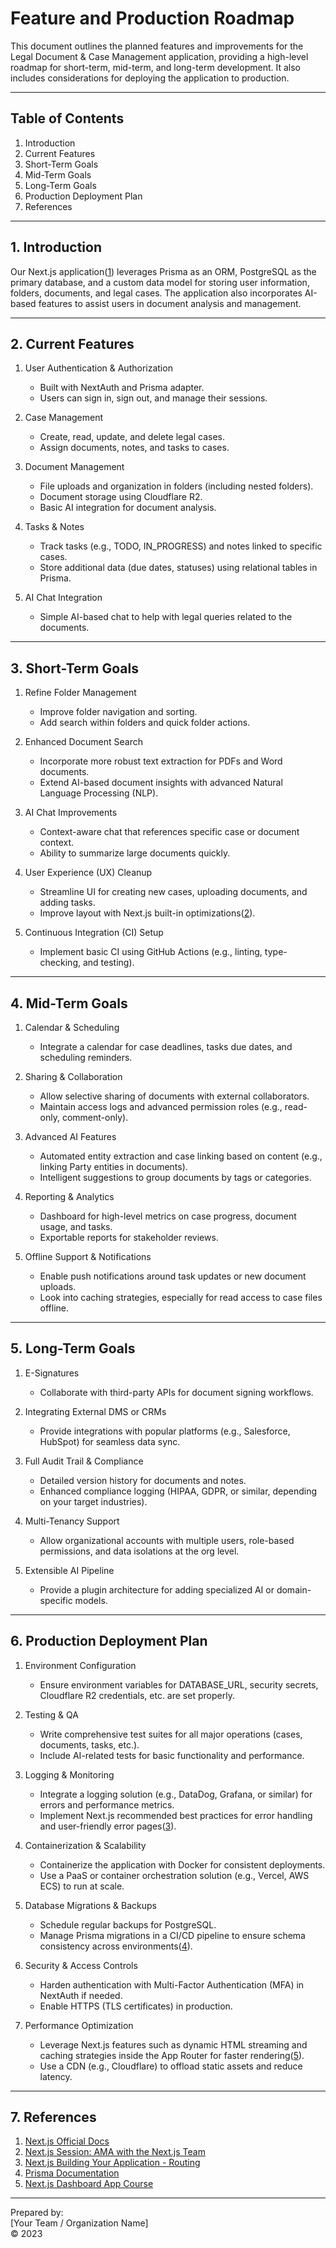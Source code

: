 # Feature and Production Roadmap

This document outlines the planned features and improvements for the Legal Document & Case Management application, providing a high-level roadmap for short-term, mid-term, and long-term development. It also includes considerations for deploying the application to production.

---

## Table of Contents

1. Introduction  
2. Current Features  
3. Short-Term Goals  
4. Mid-Term Goals  
5. Long-Term Goals  
6. Production Deployment Plan  
7. References

---

## 1. Introduction

Our Next.js application([1](https://nextjs.org/docs)) leverages Prisma as an ORM, PostgreSQL as the primary database, and a custom data model for storing user information, folders, documents, and legal cases. The application also incorporates AI-based features to assist users in document analysis and management.

---

## 2. Current Features

1. User Authentication & Authorization  
   - Built with NextAuth and Prisma adapter.  
   - Users can sign in, sign out, and manage their sessions.

2. Case Management  
   - Create, read, update, and delete legal cases.  
   - Assign documents, notes, and tasks to cases.

3. Document Management  
   - File uploads and organization in folders (including nested folders).  
   - Document storage using Cloudflare R2.
   - Basic AI integration for document analysis.

4. Tasks & Notes  
   - Track tasks (e.g., TODO, IN_PROGRESS) and notes linked to specific cases.  
   - Store additional data (due dates, statuses) using relational tables in Prisma.

5. AI Chat Integration  
   - Simple AI-based chat to help with legal queries related to the documents.

---

## 3. Short-Term Goals

1. Refine Folder Management  
   - Improve folder navigation and sorting.  
   - Add search within folders and quick folder actions.

2. Enhanced Document Search  
   - Incorporate more robust text extraction for PDFs and Word documents.  
   - Extend AI-based document insights with advanced Natural Language Processing (NLP).

3. AI Chat Improvements  
   - Context-aware chat that references specific case or document context.  
   - Ability to summarize large documents quickly.

4. User Experience (UX) Cleanup  
   - Streamline UI for creating new cases, uploading documents, and adding tasks.  
   - Improve layout with Next.js built-in optimizations([2](https://nextjs.org/conf/session/ama-nextjs-team)).

5. Continuous Integration (CI) Setup  
   - Implement basic CI using GitHub Actions (e.g., linting, type-checking, and testing).

---

## 4. Mid-Term Goals

1. Calendar & Scheduling  
   - Integrate a calendar for case deadlines, tasks due dates, and scheduling reminders.

2. Sharing & Collaboration  
   - Allow selective sharing of documents with external collaborators.  
   - Maintain access logs and advanced permission roles (e.g., read-only, comment-only).

3. Advanced AI Features  
   - Automated entity extraction and case linking based on content (e.g., linking Party entities in documents).  
   - Intelligent suggestions to group documents by tags or categories.

4. Reporting & Analytics  
   - Dashboard for high-level metrics on case progress, document usage, and tasks.  
   - Exportable reports for stakeholder reviews.

5. Offline Support & Notifications  
   - Enable push notifications around task updates or new document uploads.  
   - Look into caching strategies, especially for read access to case files offline.

---

## 5. Long-Term Goals

1. E-Signatures  
   - Collaborate with third-party APIs for document signing workflows.

2. Integrating External DMS or CRMs  
   - Provide integrations with popular platforms (e.g., Salesforce, HubSpot) for seamless data sync.

3. Full Audit Trail & Compliance  
   - Detailed version history for documents and notes.  
   - Enhanced compliance logging (HIPAA, GDPR, or similar, depending on your target industries).

4. Multi-Tenancy Support  
   - Allow organizational accounts with multiple users, role-based permissions, and data isolations at the org level.

5. Extensible AI Pipeline  
   - Provide a plugin architecture for adding specialized AI or domain-specific models.

---

## 6. Production Deployment Plan

1. Environment Configuration  
   - Ensure environment variables for DATABASE_URL, security secrets, Cloudflare R2 credentials, etc. are set properly.

2. Testing & QA  
   - Write comprehensive test suites for all major operations (cases, documents, tasks, etc.).  
   - Include AI-related tests for basic functionality and performance.

3. Logging & Monitoring  
   - Integrate a logging solution (e.g., DataDog, Grafana, or similar) for errors and performance metrics.  
   - Implement Next.js recommended best practices for error handling and user-friendly error pages([3](https://nextjs.org/docs/app/building-your-application/routing)).

4. Containerization & Scalability  
   - Containerize the application with Docker for consistent deployments.  
   - Use a PaaS or container orchestration solution (e.g., Vercel, AWS ECS) to run at scale.

5. Database Migrations & Backups  
   - Schedule regular backups for PostgreSQL.  
   - Manage Prisma migrations in a CI/CD pipeline to ensure schema consistency across environments([4](https://www.prisma.io/docs)).

6. Security & Access Controls  
   - Harden authentication with Multi-Factor Authentication (MFA) in NextAuth if needed.  
   - Enable HTTPS (TLS certificates) in production.

7. Performance Optimization  
   - Leverage Next.js features such as dynamic HTML streaming and caching strategies inside the App Router for faster rendering([5](https://nextjs.org/learn/dashboard-app)).  
   - Use a CDN (e.g., Cloudflare) to offload static assets and reduce latency.

---

## 7. References

1. [Next.js Official Docs](https://nextjs.org/docs)  
2. [Next.js Session: AMA with the Next.js Team](https://nextjs.org/conf/session/ama-nextjs-team)  
3. [Next.js Building Your Application - Routing](https://nextjs.org/docs/app/building-your-application/routing)  
4. [Prisma Documentation](https://www.prisma.io/docs)  
5. [Next.js Dashboard App Course](https://nextjs.org/learn/dashboard-app)

---

Prepared by:  
[Your Team / Organization Name]  
© 2023
